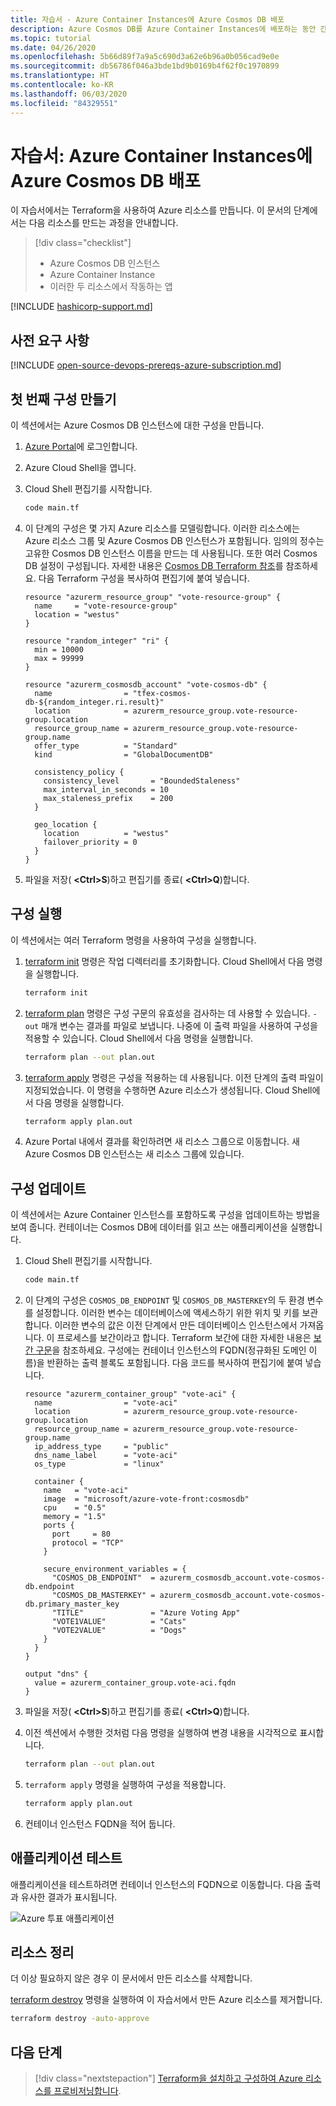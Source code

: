 ```yaml
---
title: 자습서 - Azure Container Instances에 Azure Cosmos DB 배포
description: Azure Cosmos DB를 Azure Container Instances에 배포하는 동안 간단한 Terraform 구성을 만드는 방법을 알아 봅니다.
ms.topic: tutorial
ms.date: 04/26/2020
ms.openlocfilehash: 5b66d89f7a9a5c690d3a62e6b96a0b056cad9e0e
ms.sourcegitcommit: db56786f046a3bde1bd9b0169b4f62f0c1970899
ms.translationtype: HT
ms.contentlocale: ko-KR
ms.lasthandoff: 06/03/2020
ms.locfileid: "84329551"
---
```

# <a name="tutorial-deploy-an-azure-cosmos-db-to-azure-container-instances"></a>자습서: Azure Container Instances에 Azure Cosmos DB 배포

이 자습서에서는 Terraform을 사용하여 Azure 리소스를 만듭니다. 이 문서의 단계에서는 다음 리소스를 만드는 과정을 안내합니다.

> [!div class="checklist"]
> * Azure Cosmos DB 인스턴스
> * Azure Container Instance
> * 이러한 두 리소스에서 작동하는 앱

[!INCLUDE [hashicorp-support.md](includes/hashicorp-support.md)]

## <a name="prerequisites"></a>사전 요구 사항

[!INCLUDE [open-source-devops-prereqs-azure-subscription.md](../includes/open-source-devops-prereqs-azure-subscription.md)]

## <a name="create-first-configuration"></a>첫 번째 구성 만들기

이 섹션에서는 Azure Cosmos DB 인스턴스에 대한 구성을 만듭니다.

1. [Azure Portal](https://go.microsoft.com/fwlink/p/?LinkID=525040)에 로그인합니다.

1. Azure Cloud Shell을 엽니다.

1. Cloud Shell 편집기를 시작합니다.

    ```bash
    code main.tf
    ```

1. 이 단계의 구성은 몇 가지 Azure 리소스를 모델링합니다. 이러한 리소스에는 Azure 리소스 그룹 및 Azure Cosmos DB 인스턴스가 포함됩니다. 임의의 정수는 고유한 Cosmos DB 인스턴스 이름을 만드는 데 사용됩니다. 또한 여러 Cosmos DB 설정이 구성됩니다. 자세한 내용은 [Cosmos DB Terraform 참조](https://www.terraform.io/docs/providers/azurerm/r/cosmosdb_account.html)를 참조하세요. 다음 Terraform 구성을 복사하여 편집기에 붙여 넣습니다.

    ```hcl
    resource "azurerm_resource_group" "vote-resource-group" {
      name     = "vote-resource-group"
      location = "westus"
    }

    resource "random_integer" "ri" {
      min = 10000
      max = 99999
    }

    resource "azurerm_cosmosdb_account" "vote-cosmos-db" {
      name                = "tfex-cosmos-db-${random_integer.ri.result}"
      location            = azurerm_resource_group.vote-resource-group.location
      resource_group_name = azurerm_resource_group.vote-resource-group.name
      offer_type          = "Standard"
      kind                = "GlobalDocumentDB"

      consistency_policy {
        consistency_level       = "BoundedStaleness"
        max_interval_in_seconds = 10
        max_staleness_prefix    = 200
      }

      geo_location {
        location          = "westus"
        failover_priority = 0
      }
    }
    ```

1. 파일을 저장( **&lt;Ctrl>S**)하고 편집기를 종료( **&lt;Ctrl>Q**)합니다.

## <a name="run-the-configuration"></a>구성 실행

이 섹션에서는 여러 Terraform 명령을 사용하여 구성을 실행합니다.

1. [terraform init](https://www.terraform.io/docs/commands/init.html) 명령은 작업 디렉터리를 초기화합니다. Cloud Shell에서 다음 명령을 실행합니다.

    ```bash
    terraform init
    ```

1. [terraform plan](https://www.terraform.io/docs/commands/plan.html) 명령은 구성 구문의 유효성을 검사하는 데 사용할 수 있습니다. `-out` 매개 변수는 결과를 파일로 보냅니다. 나중에 이 출력 파일을 사용하여 구성을 적용할 수 있습니다. Cloud Shell에서 다음 명령을 실행합니다.

    ```bash
    terraform plan --out plan.out
    ```

1. [terraform apply](https://www.terraform.io/docs/commands/apply.html) 명령은 구성을 적용하는 데 사용됩니다. 이전 단계의 출력 파일이 지정되었습니다. 이 명령을 수행하면 Azure 리소스가 생성됩니다. Cloud Shell에서 다음 명령을 실행합니다.

    ```bash
    terraform apply plan.out
    ```

1. Azure Portal 내에서 결과를 확인하려면 새 리소스 그룹으로 이동합니다. 새 Azure Cosmos DB 인스턴스는 새 리소스 그룹에 있습니다.

## <a name="update-configuration"></a>구성 업데이트

이 섹션에서는 Azure Container 인스턴스를 포함하도록 구성을 업데이트하는 방법을 보여 줍니다. 컨테이너는 Cosmos DB에 데이터를 읽고 쓰는 애플리케이션을 실행합니다.

1. Cloud Shell 편집기를 시작합니다.

    ```bash
    code main.tf
    ```

1. 이 단계의 구성은 `COSMOS_DB_ENDPOINT` 및 `COSMOS_DB_MASTERKEY`의 두 환경 변수를 설정합니다. 이러한 변수는 데이터베이스에 액세스하기 위한 위치 및 키를 보관합니다. 이러한 변수의 값은 이전 단계에서 만든 데이터베이스 인스턴스에서 가져옵니다. 이 프로세스를 보간이라고 합니다. Terraform 보간에 대한 자세한 내용은 [보간 구문](https://www.terraform.io/docs/configuration/interpolation.html)을 참조하세요. 구성에는 컨테이너 인스턴스의 FQDN(정규화된 도메인 이름)을 반환하는 출력 블록도 포함됩니다. 다음 코드를 복사하여 편집기에 붙여 넣습니다.

    ```hcl
    resource "azurerm_container_group" "vote-aci" {
      name                = "vote-aci"
      location            = azurerm_resource_group.vote-resource-group.location
      resource_group_name = azurerm_resource_group.vote-resource-group.name
      ip_address_type     = "public"
      dns_name_label      = "vote-aci"
      os_type             = "linux"

      container {
        name   = "vote-aci"
        image  = "microsoft/azure-vote-front:cosmosdb"
        cpu    = "0.5"
        memory = "1.5"
        ports {
          port     = 80
          protocol = "TCP"
        }

        secure_environment_variables = {
          "COSMOS_DB_ENDPOINT"  = azurerm_cosmosdb_account.vote-cosmos-db.endpoint
          "COSMOS_DB_MASTERKEY" = azurerm_cosmosdb_account.vote-cosmos-db.primary_master_key
          "TITLE"               = "Azure Voting App"
          "VOTE1VALUE"          = "Cats"
          "VOTE2VALUE"          = "Dogs"
        }
      }
    }

    output "dns" {
      value = azurerm_container_group.vote-aci.fqdn
    }
    ```

1. 파일을 저장( **&lt;Ctrl>S**)하고 편집기를 종료( **&lt;Ctrl>Q**)합니다.

1. 이전 섹션에서 수행한 것처럼 다음 명령을 실행하여 변경 내용을 시각적으로 표시합니다.

    ```bash
    terraform plan --out plan.out
    ```

1. `terraform apply` 명령을 실행하여 구성을 적용합니다.

    ```bash
    terraform apply plan.out
    ```

1. 컨테이너 인스턴스 FQDN을 적어 둡니다.

## <a name="test-application"></a>애플리케이션 테스트

애플리케이션을 테스트하려면 컨테이너 인스턴스의 FQDN으로 이동합니다. 다음 출력과 유사한 결과가 표시됩니다.

![Azure 투표 애플리케이션](media/deploy-azure-cosmos-db-to-azure-container-instances/azure-vote.jpg)

## <a name="clean-up-resources"></a>리소스 정리

더 이상 필요하지 않은 경우 이 문서에서 만든 리소스를 삭제합니다.

[terraform destroy](https://www.terraform.io/docs/commands/destroy.html) 명령을 실행하여 이 자습서에서 만든 Azure 리소스를 제거합니다.

```bash
terraform destroy -auto-approve
```

## <a name="next-steps"></a>다음 단계

> [!div class="nextstepaction"]
> [Terraform을 설치하고 구성하여 Azure 리소스를 프로비저닝합니다](getting-started-cloud-shell.md).